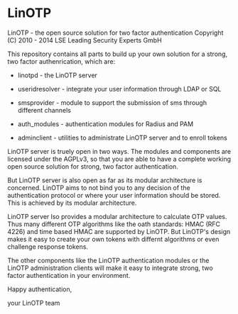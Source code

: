 LinOTP
======

LinOTP - the open source solution for two factor authentication
  Copyright (C) 2010 - 2014 LSE Leading Security Experts GmbH


This repository contains all parts to build up your own solution
for a strong, two factor authenrication, which are:

 * linotpd        - the LinOTP server
 * useridresolver - integrate your user information through LDAP or SQL 
 * smsprovider    - module to support the submission of sms through different channels

 * auth\_modules   - authentication modules for Radius and PAM
 * adminclient    - utilities to administrate LinOTP server and to enroll tokens


LinOTP server is truely open in two ways. The modules and components 
are licensed under the AGPLv3, so that you are able to have a complete 
working open source solution for strong, two factor authentication.

But LinOTP server is also open as far as its modular architecture is 
concerned. LinOTP aims to not bind you to any decision of the authentication 
protocol or where your user information should be stored. This is achieved by 
its modular architecture.

LinOTP server lso provides a modular architecture to calculate OTP values. 
Thus many different OTP algorithms like the oath standards: HMAC (RFC 4226)
and time based HMAC are supported by LinOTP. But LinOTP's design makes it 
easy to create your own tokens with differnt algorithms or even challenge 
response tokens.


The other components like the LinOTP authentication modules or the LinOTP 
administration clients will make it easy to integrate strong, two factor
authentication in your environment.


Happy authentication,

   your LinOTP team

